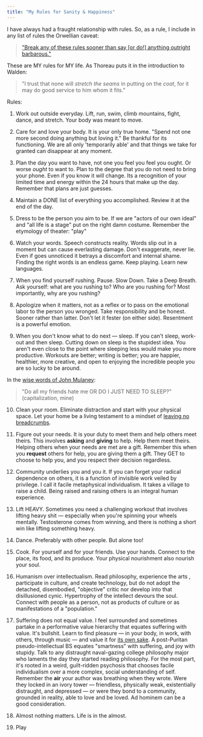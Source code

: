 ```yaml
---
title: "My Rules for Sanity & Happiness"
---
```

I have always had a fraught relationship with rules. So, as a rule, I include in any list of rules the Orwellian caveat:

> ["Break any of these rules sooner than say \[or do!\] anything outright barbarous."](https://infusion.media/blog/george-orwells-six-rules-for-writing/)

These are MY rules for MY life. As Thoreau puts it in the introduction to Walden:

> "I trust that none will _stretch the seams_ in putting on the _coat_, for it may do good service to him whom it fits."

Rules:

1. Work out outside everyday. Lift, run, swim, climb mountains, fight, dance, and stretch. Your body was meant to move. 

2. Care for and love your body. It is your only true home. "Spend not one more second doing anything but loving it." Be thankful for its functioning. We are all only 'temporarily able' and that things we take for granted can disappear at any moment. 

3. Plan the day you want to have, not one you feel you feel you ought. Or worse *ought* to want to. Plan to the degree that you do not need to bring your phone. Even if you know it will change. Its a recognition of your limited time and energy within the 24 hours that make up the day. Remember that plans are just guesses. 

4. Maintain a DONE list of everything you accomplished. Review it at the end of the day.  

5. Dress to be the person you aim to be. If we are "actors of our own ideal" and "all life is a stage" put on the right damn costume. Remember the etymology of theater: "play"
 
6. Watch your words. Speech constructs reality. Words slip out in a moment but can cause everlasting damage. Don't exaggerate, never lie. Even if goes unnoticed it betrays a discomfort and internal shame. Finding the right words is an endless game. Keep playing. Learn new languages. 

7. When you find yourself rushing. Pause. Slow Down. Take a Deep Breath. Ask yourself: what are you rushing to? Who are you rushing for? Most importantly, why are you rushing?

 8. Apologize when it matters, not as a reflex or to pass on the emotional labor to the person you wronged. Take responsibility and be honest. Sooner rather than latter. Don't let it fester (on either side). Resentment is a powerful emotion. 

9. When you don't know what to do next — sleep. If you can't sleep, work-out and then sleep. Cutting down on sleep is the stupidest idea. You aren't even close to the point where sleeping less would make you more productive. Workouts are better; writing is better; you are happier, healthier, more creative, and open to enjoying the incredible people you are so lucky to be around. 

In the [wise words of John Mulaney](https://www.youtube.com/watch?v=aiqKK4ysI7g):
> "Do all my friends hate me OR DO I JUST NEED TO SLEEP?" (capitalization, mine)

10. Clean your room. Eliminate distraction and start with your physical space.  Let your home be a living testament to a mindset of [leaving no breadcrumbs](https://www.youtube.com/shorts/4GJFVc6NDzQ).

11. Figure out your needs. It is your duty to meet them and help others meet theirs. This involves **asking** and **giving** to help. Help them meet theirs. Helping others when your needs are met are a gift. Remember this when you **request** others for help, you are giving them a gift. They GET to choose to help you, and you respect their decision regardless. 

12. Community underlies you and you it. If you can forget your radical dependence on others, it is a function of invisible work veiled by privilege. I call it facile metaphysical individualism. It takes a village to raise a child. Being raised and raising others is an integral human experience. 

13. Lift HEAVY. Sometimes you need a challenging workout that involves lifting heavy shit — especially when you're spinning your wheels mentally. Testosterone comes from winning, and there is nothing a short win like lifting something heavy. 

14. Dance. Preferably with other people. But alone too!

15. Cook. For yourself and for your friends. Use your hands. Connect to the place, its food, and its produce. Your physical nourishment also nourish your soul. 

16. Humanism over intellectualism. Read philosophy, experience the arts , participate in culture, and create technology, but do not adopt the detached, disembodied, "objective" critic nor develop into that disillusioned cynic. Hypertrophy of the intellect devours the soul. Connect with people as a person, not as products of culture or as manifestations of a "population." 

17. Suffering does not equal value. I feel surrounded and sometimes partake in a performative value hierarchy that equates suffering with value. It's bullshit. Learn to find pleasure — in your body, in work, with others, through music — and value it for [its own sake](https://www.ribbonfarm.com/2017/08/03/body-pleasure/). A post-Puritan pseudo-intellectual BS equates "smartness" with suffering, and joy with stupidy. Talk to any distraught naval-gazing college philosophy major who laments the day they started reading philosophy. For the most part, it's rooted in a weird, guilt-ridden psychosis that chooses facile individualism over a more complex, social understanding of self. Remember the **air** your author was breathing when they wrote. Were they locked in an ivory tower — friendless, physically weak, existentially distraught, and depressed — or were they bond to a community, grounded in reality, able to love and be loved. Ad hominem can be a good consideration. 

18. Almost nothing matters. Life is in the almost.

19. Play 